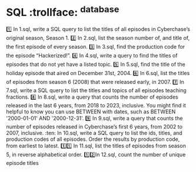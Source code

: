 # SQL :trollface: <sup>database</sup>

:one: In 1.sql, write a SQL query to list the titles of all episodes in Cyberchase’s original season, Season 1.
:two: In 2.sql, list the season number of, and title of, the first episode of every season.
:three: In 3.sql, find the production code for the episode “Hackerized!”.
:four: In 4.sql, write a query to find the titles of episodes that do not yet have a listed topic.
:five: In 5.sql, find the title of the holiday episode that aired on December 31st, 2004.
:six: In 6.sql, list the titles of episodes from season 6 (2008) that were released early, in 2007.
:seven: In 7.sql, write a SQL query to list the titles and topics of all episodes teaching fractions.
:eight: In 8.sql, write a query that counts the number of episodes released in the last 6 years, from 2018 to 2023, inclusive.
        You might find it helpful to know you can use BETWEEN with dates, such as BETWEEN '2000-01-01' AND '2000-12-31'.
:nine:  In 9.sql, write a query that counts the number of episodes released in Cyberchase’s first 6 years, from 2002 to 2007, inclusive.
:ten: In 10.sql, write a SQL query to list the ids, titles, and production codes of all episodes. Order the results by production code, from earliest to latest.
:one::one: In 11.sql, list the titles of episodes from season 5, in reverse alphabetical order.
:one::two:In 12.sql, count the number of unique episode titles